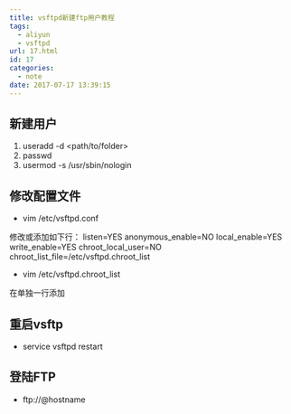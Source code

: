 ```yaml
---
title: vsftpd新建ftp用户教程
tags:
  - aliyun
  - vsftpd
url: 17.html
id: 17
categories:
  - note
date: 2017-07-17 13:39:15
---
```


新建用户
----

1. useradd -d <path/to/folder> <username>
2. passwd <username>
3. usermod -s /usr/sbin/nologin <username>

修改配置文件
------

* vim /etc/vsftpd.conf

修改或添加如下行： listen=YES anonymous\_enable=NO local\_enable=YES write\_enable=YES chroot\_local\_user=NO chroot\_list\_file=/etc/vsftpd.chroot\_list

* vim /etc/vsftpd.chroot_list

在单独一行添加<username>

重启vsftp
-------

* service vsftpd restart

登陆FTP
-----

* ftp://<username>@hostname
